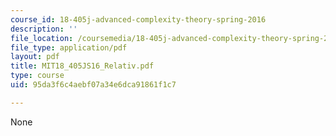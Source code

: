 ```yaml
---
course_id: 18-405j-advanced-complexity-theory-spring-2016
description: ''
file_location: /coursemedia/18-405j-advanced-complexity-theory-spring-2016/95da3f6c4aebf07a34e6dca91861f1c7_MIT18_405JS16_Relativ.pdf
file_type: application/pdf
layout: pdf
title: MIT18_405JS16_Relativ.pdf
type: course
uid: 95da3f6c4aebf07a34e6dca91861f1c7

---
```

None